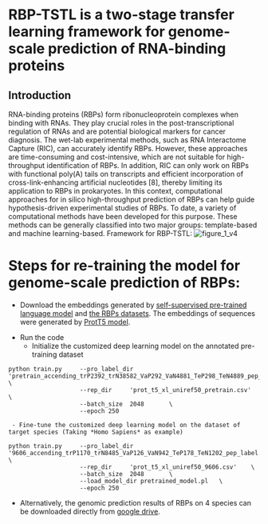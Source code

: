 # RBP-TSTL is a two-stage transfer learning framework for genome-scale prediction of RNA-binding proteins
## Introduction

<!-- RNA-binding proteins (RBPs) form ribonucleoprotein complexes when binding with RNAs. They play crucial roles in the post-transcriptional regulation of RNAs and are potential biological markers for cancer diagnosis [1-5]. The wet-lab experimental methods, such as RNA Interactome Capture (RIC) [6], can accurately identify RBPs. However, these approaches are time-consuming and cost-intensive, which are not suitable for high-throughput identification of RBPs [7]. In addition, RIC can only work on RBPs with functional poly(A) tails on transcripts and efficient incorporation of cross-link-enhancing artificial nucleotides [8], thereby limiting its application to RBPs in prokaryotes. In this context, computational approaches for in silico high-throughput prediction of RBPs can help guide hypothesis-driven experimental studies of RBPs. To date, a variety of computational methods have been developed for this purpose. These methods can be generally classified into two major groups: template-based and machine learning-based.
 -->
RNA-binding proteins (RBPs) form ribonucleoprotein complexes when binding with RNAs. They play crucial roles in the post-transcriptional regulation of RNAs and are potential biological markers for cancer diagnosis. The wet-lab experimental methods, such as RNA Interactome Capture (RIC), can accurately identify RBPs. However, these approaches are time-consuming and cost-intensive, which are not suitable for high-throughput identification of RBPs. In addition, RIC can only work on RBPs with functional poly(A) tails on transcripts and efficient incorporation of cross-link-enhancing artificial nucleotides [8], thereby limiting its application to RBPs in prokaryotes. In this context, computational approaches for in silico high-throughput prediction of RBPs can help guide hypothesis-driven experimental studies of RBPs. To date, a variety of computational methods have been developed for this purpose. These methods can be generally classified into two major groups: template-based and machine learning-based.
Framework for RBP-TSTL:
![figure_1_v4](https://user-images.githubusercontent.com/72983482/154390499-45bed4dc-a8f4-4c38-9a5a-e91b0d112842.png)

# Steps for re-training the model for genome-scale prediction of RBPs:
* Download the embeddings generated by [self-supervised pre-trained language model](https://drive.google.com/drive/folders/18nCJNhuC_v0GuvxgztJ6YDPKq3wH3YhD?usp=sharing) and [the RBPs datasets](https://drive.google.com/drive/folders/1T_PGS3Ake0HGG7S4A4nopcJY5ieQur_4?usp=sharing). The embeddings of sequences were generated by [ProtT5 model](https://github.com/agemagician/ProtTrans).
- Run the code 
  - Initialize the customized deep learning model on the annotated pre-training dataset
```
python train.py     --pro_label_dir 'pretrain_accending_trP2392_trN38582_VaP292_VaN4881_TeP298_TeN4889_pep_label.csv'   \ 
                    --rep_dir     'prot_t5_xl_uniref50_pretrain.csv'    \
                    --batch_size  2048       \
                    --epoch 250 
```
     - Fine-tune the customized deep learning model on the dataset of target species (Taking *Homo Sapiens* as example)
    
```
python train.py     --pro_label_dir '9606_accending_trP1170_trN8485_VaP126_VaN942_TeP178_TeN1202_pep_label.csv'   \ 
                    --rep_dir     'prot_t5_xl_uniref50_9606.csv'    \
                    --batch_size  2048       \
                    --load_model_dir pretrained_model.pl   \
                    --epoch 250 
```
- Alternatively, the genomic prediction results of RBPs on 4 species can be downloaded directly from [google drive](https://drive.google.com/file/d/1i0oYZCt24j5--rBCuUeky81qEOZwlLT9/view?usp=sharing).

